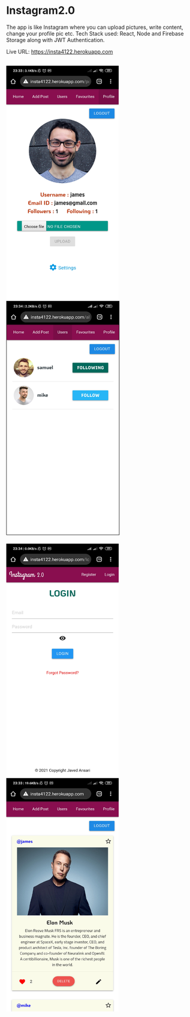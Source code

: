 # Instagram2.0
The app is like Instagram where you can upload pictures, write content, change your profile pic etc. Tech Stack used: React, Node and Firebase Storage along with JWT Authentication.

Live URL: https://insta4122.herokuapp.com

<!-- ![ScreenShot](https://raw.github.com/javed2214/Instagram-App/master/screenshots/ss-1.jpg) -->

<kbd><img src="https://raw.githubusercontent.com/javed2214/Instagram-App/master/screenshots/ss-1.jpg" width="300" height="620"></kbd>  <kbd><img src="https://raw.githubusercontent.com/javed2214/Instagram-App/master/screenshots/ss-4.jpg" width="300" height="620" border="1"></kbd>
-
<kbd><img src="https://raw.githubusercontent.com/javed2214/Instagram-App/master/screenshots/ss-2.jpg" width="300" height="620"></kbd>  <kbd><img src="https://raw.githubusercontent.com/javed2214/Instagram-App/master/screenshots/ss-3.jpg" width="300" height="620"></kbd>
